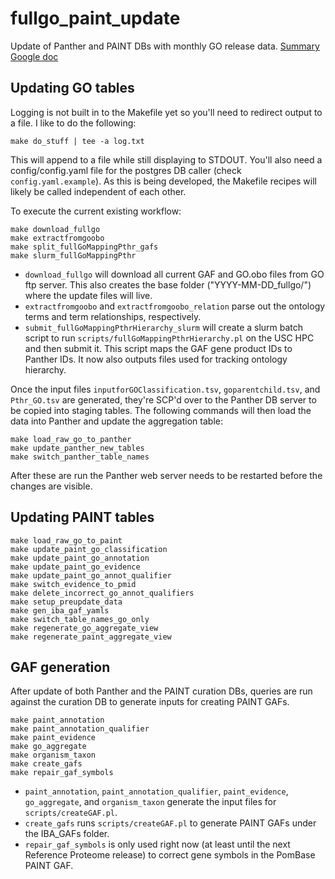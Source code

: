 # fullgo_paint_update
Update of Panther and PAINT DBs with monthly GO release data.
[Summary Google doc](https://docs.google.com/document/d/1Tx3DGLanQ1P6vBL6FWH5V5M7nVqCCCsqu-6m61jPtQ4/edit?usp=sharing)

## Updating GO tables
Logging is not built in to the Makefile yet so you'll need to redirect output to a file. I like to do the following:
```
make do_stuff | tee -a log.txt
```
This will append to a file while still displaying to STDOUT. You'll also need a config/config.yaml file for the postgres DB caller (check `config.yaml.example`). As this is being developed, the Makefile recipes will likely be called independent of each other. 

To execute the current existing workflow:
```
make download_fullgo
make extractfromgoobo
make split_fullGoMappingPthr_gafs
make slurm_fullGoMappingPthr
``` 

* `download_fullgo` will download all current GAF and GO.obo files from GO ftp server. This also creates the base folder ("YYYY-MM-DD_fullgo/") where the update files will live.
* `extractfromgoobo` and `extractfromgoobo_relation` parse out the ontology terms and term relationships, respectively.
* `submit_fullGoMappingPthrHierarchy_slurm` will create a slurm batch script to run `scripts/fullGoMappingPthrHierarchy.pl` on the USC HPC and then submit it. This script maps the GAF gene product IDs to Panther IDs. It now also outputs files used for tracking ontology hierarchy.

Once the input files `inputforGOClassification.tsv`, `goparentchild.tsv`, and `Pthr_GO.tsv` are generated, they're SCP'd over to the Panther DB server to be copied into staging tables. The following commands will then load the data into Panther and update the aggregation table:
```
make load_raw_go_to_panther
make update_panther_new_tables
make switch_panther_table_names
```

After these are run the Panther web server needs to be restarted before the changes are visible.

## Updating PAINT tables

```
make load_raw_go_to_paint
make update_paint_go_classification
make update_paint_go_annotation
make update_paint_go_evidence
make update_paint_go_annot_qualifier
make switch_evidence_to_pmid
make delete_incorrect_go_annot_qualifiers
make setup_preupdate_data
make gen_iba_gaf_yamls
make switch_table_names_go_only
make regenerate_go_aggregate_view
make regenerate_paint_aggregate_view
```

## GAF generation
After update of both Panther and the PAINT curation DBs, queries are run against the curation DB to generate inputs for creating PAINT GAFs.
```
make paint_annotation
make paint_annotation_qualifier
make paint_evidence
make go_aggregate
make organism_taxon
make create_gafs
make repair_gaf_symbols
```
* `paint_annotation`, `paint_annotation_qualifier`, `paint_evidence`, `go_aggregate`, and `organism_taxon` generate the input files for `scripts/createGAF.pl`.
* `create_gafs` runs `scripts/createGAF.pl` to generate PAINT GAFs under the IBA_GAFs folder.
* `repair_gaf_symbols` is only used right now (at least until the next Reference Proteome release) to correct gene symbols in the PomBase PAINT GAF.
